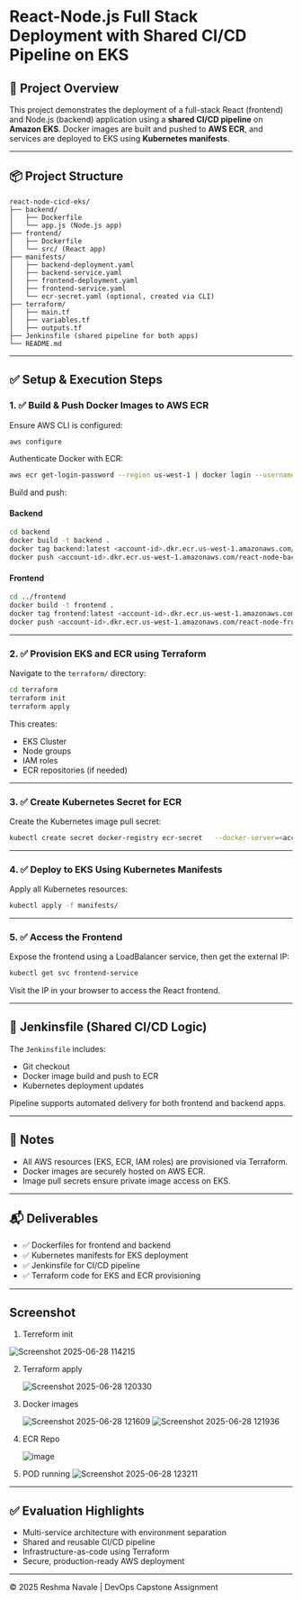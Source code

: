 
# React-Node.js Full Stack Deployment with Shared CI/CD Pipeline on EKS

## 📘 Project Overview

This project demonstrates the deployment of a full-stack React (frontend) and Node.js (backend) application using a **shared CI/CD pipeline** on **Amazon EKS**. Docker images are built and pushed to **AWS ECR**, and services are deployed to EKS using **Kubernetes manifests**.

---

## 📦 Project Structure

```
react-node-cicd-eks/
├── backend/
│   ├── Dockerfile
│   └── app.js (Node.js app)
├── frontend/
│   ├── Dockerfile
│   └── src/ (React app)
├── manifests/
│   ├── backend-deployment.yaml
│   ├── backend-service.yaml
│   ├── frontend-deployment.yaml
│   ├── frontend-service.yaml
│   └── ecr-secret.yaml (optional, created via CLI)
├── terraform/
│   ├── main.tf
│   ├── variables.tf
│   ├── outputs.tf
├── Jenkinsfile (shared pipeline for both apps)
└── README.md
```

---

## ✅ Setup & Execution Steps

### 1. ✅ Build & Push Docker Images to AWS ECR

Ensure AWS CLI is configured:
```bash
aws configure
```

Authenticate Docker with ECR:
```bash
aws ecr get-login-password --region us-west-1 | docker login --username AWS --password-stdin <account-id>.dkr.ecr.us-west-1.amazonaws.com
```

Build and push:

#### Backend
```bash
cd backend
docker build -t backend .
docker tag backend:latest <account-id>.dkr.ecr.us-west-1.amazonaws.com/react-node-backend:latest
docker push <account-id>.dkr.ecr.us-west-1.amazonaws.com/react-node-backend:latest
```

#### Frontend
```bash
cd ../frontend
docker build -t frontend .
docker tag frontend:latest <account-id>.dkr.ecr.us-west-1.amazonaws.com/react-node-frontend:latest
docker push <account-id>.dkr.ecr.us-west-1.amazonaws.com/react-node-frontend:latest
```

---

### 2. ✅ Provision EKS and ECR using Terraform

Navigate to the `terraform/` directory:
```bash
cd terraform
terraform init
terraform apply
```

This creates:
- EKS Cluster
- Node groups
- IAM roles
- ECR repositories (if needed)

---

### 3. ✅ Create Kubernetes Secret for ECR

Create the Kubernetes image pull secret:
```bash
kubectl create secret docker-registry ecr-secret   --docker-server=<account-id>.dkr.ecr.us-west-1.amazonaws.com   --docker-username=AWS   --docker-password="$(aws ecr get-login-password --region us-west-1)"   --docker-email=your-email@example.com
```

---

### 4. ✅ Deploy to EKS Using Kubernetes Manifests

Apply all Kubernetes resources:
```bash
kubectl apply -f manifests/
```

---

### 5. ✅ Access the Frontend

Expose the frontend using a LoadBalancer service, then get the external IP:
```bash
kubectl get svc frontend-service
```

Visit the IP in your browser to access the React frontend.

---

## 📄 Jenkinsfile (Shared CI/CD Logic)

The `Jenkinsfile` includes:
- Git checkout
- Docker image build and push to ECR
- Kubernetes deployment updates

Pipeline supports automated delivery for both frontend and backend apps.

---

## 📌 Notes

- All AWS resources (EKS, ECR, IAM roles) are provisioned via Terraform.
- Docker images are securely hosted on AWS ECR.
- Image pull secrets ensure private image access on EKS.

---

## 📬 Deliverables

- ✅ Dockerfiles for frontend and backend
- ✅ Kubernetes manifests for EKS deployment
- ✅ Jenkinsfile for CI/CD pipeline
- ✅ Terraform code for EKS and ECR provisioning

---

## Screenshot

1. Terreform init
   
  ![Screenshot 2025-06-28 114215](https://github.com/user-attachments/assets/61e706a8-2710-4b26-a7b7-2410ea03d364)
  
2. Terraform apply

   ![Screenshot 2025-06-28 120330](https://github.com/user-attachments/assets/b1b7c60b-85d8-47d4-8bfa-e60d8cb86a62)

   
3.  Docker images

    ![Screenshot 2025-06-28 121609](https://github.com/user-attachments/assets/e888a1c3-f2c0-4eb2-a0dd-bdffc6c85609)
    ![Screenshot 2025-06-28 121936](https://github.com/user-attachments/assets/90f5cdba-877f-43d4-baf0-f8e011b2fa5e)

4. ECR Repo

   ![image](https://github.com/user-attachments/assets/0d13f62b-92e0-43f4-83f3-f1667973236c)



5.  POD running
    ![Screenshot 2025-06-28 123211](https://github.com/user-attachments/assets/fb8c4d98-9981-4aa5-aee7-1542f3a8ee9f)



---

## ✅ Evaluation Highlights

- Multi-service architecture with environment separation
- Shared and reusable CI/CD pipeline
- Infrastructure-as-code using Terraform
- Secure, production-ready AWS deployment

---

© 2025 Reshma Navale | DevOps Capstone Assignment
